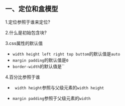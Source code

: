 ## 一、定位和盒模型

1.定位参照于谁来定位?

2.什么是初始包含块?

3.css属性的默认值

- `width height left right top buttom`的默认值是`auto`
- `margin padding`的默认值是`0`
- `border-width`的默认值是``

4.百分比参照于谁

- ` width height`参照与父级元素的`width height`

- `margin padding`参照于父级元素的`width`

